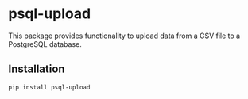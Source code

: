 # psql-upload

This package provides functionality to upload data from a CSV file to a PostgreSQL database.

## Installation

```bash
pip install psql-upload

